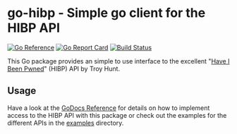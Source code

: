 # go-hibp - Simple go client for the HIBP API

[![Go Reference](https://pkg.go.dev/badge/github.com/wneessen/go-hibp.svg)](https://pkg.go.dev/github.com/wneessen/go-hibp) [![Go Report Card](https://goreportcard.com/badge/github.com/wneessen/go-hibp)](https://goreportcard.com/report/github.com/wneessen/go-hibp) [![Build Status](https://api.cirrus-ci.com/github/wneessen/go-hibp.svg)](https://cirrus-ci.com/github/wneessen/go-hibp)

This Go package provides an simple to use interface to the excellent 
"[Have I Been Pwned](https://haveibeenpwned.com/API/v3)" (HIBP) API by Troy Hunt.


## Usage
Have a look at the [GoDocs Reference](https://pkg.go.dev/github.com/wneessen/go-hibp) for details on how to implement 
access to the HIBP API with this package or check out the examples for the different APIs in the [examples](examples)
directory.
